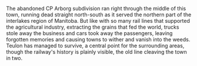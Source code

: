 The abandoned CP Arborg subdivision ran right through the middle of this town, running dead straight north-south as it served the northern part of the interlakes region of Manitoba. But like with so many rail lines that supported the agricultural industry, extracting the grains that fed the world, trucks stole away the business and cars took away the passengers, leaving forgotten memories and causing towns to wither and vanish into the weeds. Teulon has managed to survive, a central point for the surrounding areas, though the railway's history is plainly visible, the old line cleaving the town in two. 